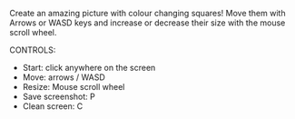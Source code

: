 Create an amazing picture with colour changing squares! Move them with Arrows or WASD keys and increase or decrease their size with the mouse scroll wheel. 

CONTROLS:
- Start:      click anywhere on the screen
- Move:     arrows / WASD
- Resize:   Mouse scroll wheel
- Save screenshot:   P
- Clean screen:    C

